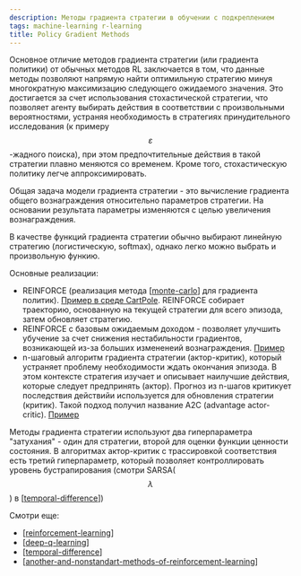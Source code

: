 ```yaml
---
description: Методы градиента стратегии в обучении с подкреплением
tags: machine-learning r-learning
title: Policy Gradient Methods
---
```

Основное отличие методов градиента стратегии (или градиента политики) от обычных методов RL заключается в том, что данные методы позволяют напрямую найти оптимильную стратегию минуя многократную максимизацию следующего ожидаемого значения. Это достигается за счет использования стохастической стратегии, что позволяет агенту выбирать действия в соответствии с произвольными вероятностями, устраняя необходимость в стратегиях принудительного исследования (к примеру $$\varepsilon$$-жадного поиска), при этом предпочтительные действия в такой стратегии плавно меняются со временем. Кроме того, стохастическую политику легче аппроксимировать.

Общая задача модели градиента стратегии - это вычисление градиента общего вознаграждения относительно параметров стратегии. На основании результата параметры изменяются с целью увеличения вознаграждения.

В качестве функций градиента стратегии обычно выбирают линейную стратегию (логистическую, softmax), однако легко можно выбрать и произвольную функию.

Основные реализации:

- REINFORCE (реализация метода [[monte-carlo]] для градиента политик). [Пример в среде CartPole](https://rl-book.com/learn/policy_gradients/reinforce/). REINFORCE собирает траекторию, основанную на текущей стратегии для всего эпизода, затем обновляет стратегию.
- REINFORCE с базовым ожидаемым доходом - позволяет улучшить убучение за счет снижения нестабильности градиентов, возникающей из-за больших измененеий вознаграждения. [Пример](https://rl-book.com/learn/policy_gradients/reinforce_baseline/)
- n-шаговый алгоритм градиента стратегии (актор-критик), который устраняет проблему необходимости ждать окончания эпизода. В этом контексте стратегия изучает и описывает наилучшие действия, которые следует предпринять (актор). Прогноз из n-шагов критикует последствия действийи используется для обновления стратегии (критик). Такой подход получил название A2C (advantage actor-critic). [Пример](https://rl-book.com/learn/policy_gradients/actor_critic/)

Методы градиента стратегии используют два гиперпараметра "затухания" - один для стратегии, второй для оценки функции ценности состояния. В алгоритмах актор-критик с трассировкой соответствия есть третий гиперпараметр, который позволяет контроллировать уровень бустрапирования (смотри SARSA($$\lambda$$) в [[temporal-difference]])

Смотри еще:

- [[reinforcement-learning]]
- [[deep-q-learning]]
- [[temporal-difference]]
- [[another-and-nonstandart-methods-of-reinforcement-learning]]

[//begin]: # "Autogenerated link references for markdown compatibility"
[monte-carlo]: monte-carlo "Monte-Carlo methods"
[temporal-difference]: temporal-difference "Temporal difference methods and n-steps methods"
[reinforcement-learning]: ../lists/reinforcement-learning "Reinforcement learning"
[deep-q-learning]: deep-q-learning "Deep Q-learning"
[temporal-difference]: temporal-difference "Temporal difference methods and n-steps methods"
[another-and-nonstandart-methods-of-reinforcement-learning]: another-and-nonstandart-methods-of-reinforcement-learning "another and nonstandart methods of reinforcemebt learning"
[//end]: # "Autogenerated link references"